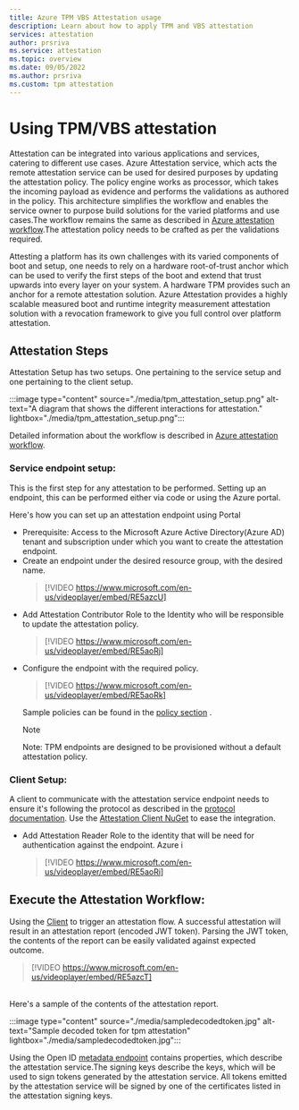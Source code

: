 ```yaml
---
title: Azure TPM VBS Attestation usage 
description: Learn about how to apply TPM and VBS attestation
services: attestation
author: prsriva
ms.service: attestation
ms.topic: overview
ms.date: 09/05/2022
ms.author: prsriva
ms.custom: tpm attestation
---
```


# Using TPM/VBS attestation 

Attestation can be integrated into various applications and services, catering to different use cases. Azure Attestation service, which acts the remote attestation service can be used for desired purposes by updating the attestation policy. The policy engine works as processor, which takes the incoming payload as evidence and performs the validations as authored in the policy. This architecture simplifies the workflow and enables the service owner to purpose build solutions for the varied platforms and use cases.The workflow remains the same as described in [Azure attestation workflow](workflow.md).The attestation policy needs to be crafted as per the validations required.

Attesting a platform has its own challenges with its varied components of boot and setup, one needs to rely on a hardware root-of-trust anchor which can be used to verify the first steps of the boot and extend that trust upwards into every layer on your system. A hardware TPM provides such an anchor for a remote attestation solution. Azure Attestation provides a highly scalable measured boot and runtime integrity measurement attestation solution with a revocation framework to give you full control over platform attestation.

## Attestation Steps

Attestation Setup has two setups. One pertaining to the service setup and one pertaining to the client setup.

:::image type="content" source="./media/tpm_attestation_setup.png" alt-text="A diagram that shows the different interactions for attestation." lightbox="./media/tpm_attestation_setup.png":::

Detailed information about the workflow is described in [Azure attestation workflow](workflow.md). 

### Service endpoint setup:
This is the first step for any attestation to be performed. Setting up an endpoint, this can be performed either via code or using the Azure portal.

Here's how you can set up an attestation endpoint using Portal
<ul>
<li> Prerequisite: Access to the Microsoft Azure Active Directory(Azure AD) tenant and subscription under which you want to create the attestation endpoint. </li>
<li> Create an endpoint under the desired resource group, with the desired name.

> [!VIDEO https://www.microsoft.com/en-us/videoplayer/embed/RE5azcU]

</li>
<li> Add Attestation Contributor Role to the Identity who will be responsible to update the attestation policy.

> [!VIDEO https://www.microsoft.com/en-us/videoplayer/embed/RE5aoRj]

</li>
<li> Configure the endpoint with the required policy.

> [!VIDEO https://www.microsoft.com/en-us/videoplayer/embed/RE5aoRk]

</li>

Sample policies can be found in the [policy section](tpm-attestation-sample-policies.md) .</br>

> [!NOTE]
> Note: TPM endpoints are designed to be provisioned without a default attestation policy.
</ul>


### Client Setup:
A client to communicate with the attestation service endpoint needs to ensure it's following the protocol as described in the [protocol documentation](virtualization-based-security-protocol.md). Use the [Attestation Client NuGet](https://www.nuget.org/packages/Microsoft.Attestation.Client) to ease the integration.

<ul>
<li> Add Attestation Reader Role to the identity that will be need for authentication against the endpoint. Azure i

> [!VIDEO https://www.microsoft.com/en-us/videoplayer/embed/RE5aoRi]

</li>
</ul>

## Execute the Attestation Workflow:
Using the [Client](https://github.com/microsoft/Attestation-Client-Samples) to trigger an attestation flow. A successful attestation will result in an attestation report (encoded JWT token). Parsing the JWT token, the contents of the report can be easily validated against expected outcome. 

> [!VIDEO https://www.microsoft.com/en-us/videoplayer/embed/RE5azcT]


</br>
Here's a sample of the contents of the attestation report.

:::image type="content" source="./media/sampledecodedtoken.jpg" alt-text="Sample decoded token for tpm attestation" lightbox="./media/sampledecodedtoken.jpg":::

Using the Open ID [metadata endpoint](https://learn.microsoft.com/rest/api/attestation/metadata-configuration/get?tabs=HTTP) contains properties, which describe the attestation service.The signing keys describe the keys, which will be used to sign tokens generated by the attestation service. All tokens emitted by the attestation service will be signed by one of the certificates listed in the attestation signing keys.
